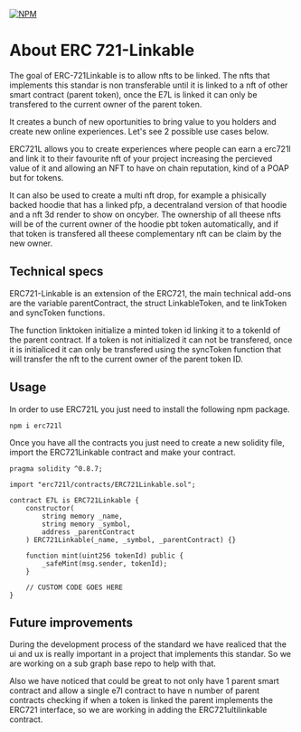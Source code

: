 [![NPM](https://img.shields.io/npm/v/erc721l?color=%23cc3534&style=for-the-badge&logo=npm&logoColor=white)](https://www.npmjs.com/package/erc721l)



# About ERC 721-Linkable

The goal of ERC-721Linkable is to allow nfts to be linked. The nfts that implements this standar is non transferable until it is linked to a nft of other smart contract (parent token), once the E7L is linked it can only be transfered to the current owner of the parent token.

It creates a bunch of new oportunities to bring value to you holders and create new online experiences. Let's see 2 possible use cases below.

ERC721L allows you to create experiences where people can earn a erc721l and link it to their favourite nft of your project increasing the percieved value of it and allowing an NFT to have on chain reputation, kind of a POAP but for tokens.

It can also be used to create a multi nft drop, for example a phisically backed hoodie that has a linked pfp, a decentraland version of that hoodie and a nft 3d render to show on oncyber. The ownership of all theese nfts will be of the current owner of the hoodie pbt token automatically, and if that token is transfered all theese complementary nft can be claim by the new owner.

## Technical specs

ERC721-Linkable is an extension of the ERC721, the main technical add-ons are the variable parentContract, the struct LinkableToken, and te linkToken and syncToken functions.

The function linktoken initialize a minted token id linking it to a tokenId of the parent contract. If a token is not initialized it can not be transfered, once it is initialiced it can only be transfered using the syncToken function that will transfer the nft to the current owner of the parent token ID.

## Usage

In order to use ERC721L you just need to install the following npm package.

```shell
npm i erc721l
```

Once you have all the contracts you just need to create a new solidity file, import the ERC721Linkable contract and make your contract.

```solidity
pragma solidity ^0.8.7;

import "erc721l/contracts/ERC721Linkable.sol";

contract E7L is ERC721Linkable {
	constructor(
        string memory _name,
        string memory _symbol,
        address _parentContract
    ) ERC721Linkable(_name, _symbol, _parentContract) {}

	function mint(uint256 tokenId) public {
		_safeMint(msg.sender, tokenId);
	}

    // CUSTOM CODE GOES HERE
}
```

## Future improvements

During the development process of the standard we have realiced that the ui and ux is really important in a project that implements this standar. So we are working on a sub graph base repo to help with that.

Also we have noticed that could be great to not only have 1 parent smart contract and allow a single e7l contract to have n number of parent contracts checking if when a token is linked the parent implements the ERC721 interface, so we are working in adding the ERC721ultilinkable contract.

